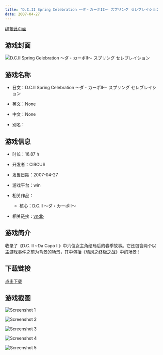 ```yaml
---
title: "D.C.II Spring Celebration ～ダ・カーポII～ スプリング セレブレイション"
date: 2007-04-27
---
```

[编辑此页面](https://github.com/ACG-3/ADV3-source/blob/main/source/_posts/D.C.II%20Spring%20Celebration%20%EF%BD%9E%E3%83%80%E3%83%BB%E3%82%AB%E3%83%BC%E3%83%9DII%EF%BD%9E%20%E3%82%B9%E3%83%97%E3%83%AA%E3%83%B3%E3%82%B0%20%E3%82%BB%E3%83%AC%E3%83%96%E3%83%AC%E3%82%A4%E3%82%B7%E3%83%A7%E3%83%B3.md)

## 游戏封面

![D.C.II Spring Celebration ～ダ・カーポII～ スプリング セレブレイション](https%3A//pan.timero.xyz/onedrive/img_lib_001/D.C.II%20Spring%20Celebration%20%EF%BD%9E%E3%83%80%E3%83%BB%E3%82%AB%E3%83%BC%E3%83%9DII%EF%BD%9E%20%E3%82%B9%E3%83%97%E3%83%AA%E3%83%B3%E3%82%B0%20%E3%82%BB%E3%83%AC%E3%83%96%E3%83%AC%E3%82%A4%E3%82%B7%E3%83%A7%E3%83%B3_cover.avif)


## 游戏名称

- 日文：D.C.II Spring Celebration ～ダ・カーポII～ スプリング セレブレイション
- 英文：None
- 中文：None

- 别名：


## 游戏信息

- 时长：16.87 h
- 开发者：CIRCUS
- 发售日期：2007-04-27
- 游戏平台：win
- 相关作品：
   - 核心：D.C.II ～ダ・カーポII～

- 相关链接：[vndb](https://vndb.org/v384)


## 游戏简介

收录了《D.C. II ~Da Capo II》中六位女主角结局后的春季故事。它还包含两个以主游戏事件之前为背景的场景，其中包括《晴风之终极之战》中的场景！


## 下载链接

[点击下载](https://pan.timero.xyz/onedrive/adv_lib_001/D.C.II%20Spring%20Celebration%20%EF%BD%9E%E3%83%80%E3%83%BB%E3%82%AB%E3%83%BC%E3%83%9DII%EF%BD%9E%20%E3%82%B9%E3%83%97%E3%83%AA%E3%83%B3%E3%82%B0%20%E3%82%BB%E3%83%AC%E3%83%96%E3%83%AC%E3%82%A4%E3%82%B7%E3%83%A7%E3%83%B3)


## 游戏截图


![Screenshot 1](https%3A//pan.timero.xyz/onedrive/img_lib_001/D.C.II%20Spring%20Celebration%20%EF%BD%9E%E3%83%80%E3%83%BB%E3%82%AB%E3%83%BC%E3%83%9DII%EF%BD%9E%20%E3%82%B9%E3%83%97%E3%83%AA%E3%83%B3%E3%82%B0%20%E3%82%BB%E3%83%AC%E3%83%96%E3%83%AC%E3%82%A4%E3%82%B7%E3%83%A7%E3%83%B3_Screenshot_1.avif)

![Screenshot 2](https%3A//pan.timero.xyz/onedrive/img_lib_001/D.C.II%20Spring%20Celebration%20%EF%BD%9E%E3%83%80%E3%83%BB%E3%82%AB%E3%83%BC%E3%83%9DII%EF%BD%9E%20%E3%82%B9%E3%83%97%E3%83%AA%E3%83%B3%E3%82%B0%20%E3%82%BB%E3%83%AC%E3%83%96%E3%83%AC%E3%82%A4%E3%82%B7%E3%83%A7%E3%83%B3_Screenshot_2.avif)

![Screenshot 3](https%3A//pan.timero.xyz/onedrive/img_lib_001/D.C.II%20Spring%20Celebration%20%EF%BD%9E%E3%83%80%E3%83%BB%E3%82%AB%E3%83%BC%E3%83%9DII%EF%BD%9E%20%E3%82%B9%E3%83%97%E3%83%AA%E3%83%B3%E3%82%B0%20%E3%82%BB%E3%83%AC%E3%83%96%E3%83%AC%E3%82%A4%E3%82%B7%E3%83%A7%E3%83%B3_Screenshot_3.avif)

![Screenshot 4](https%3A//pan.timero.xyz/onedrive/img_lib_001/D.C.II%20Spring%20Celebration%20%EF%BD%9E%E3%83%80%E3%83%BB%E3%82%AB%E3%83%BC%E3%83%9DII%EF%BD%9E%20%E3%82%B9%E3%83%97%E3%83%AA%E3%83%B3%E3%82%B0%20%E3%82%BB%E3%83%AC%E3%83%96%E3%83%AC%E3%82%A4%E3%82%B7%E3%83%A7%E3%83%B3_Screenshot_4.avif)

![Screenshot 5](https%3A//pan.timero.xyz/onedrive/img_lib_001/D.C.II%20Spring%20Celebration%20%EF%BD%9E%E3%83%80%E3%83%BB%E3%82%AB%E3%83%BC%E3%83%9DII%EF%BD%9E%20%E3%82%B9%E3%83%97%E3%83%AA%E3%83%B3%E3%82%B0%20%E3%82%BB%E3%83%AC%E3%83%96%E3%83%AC%E3%82%A4%E3%82%B7%E3%83%A7%E3%83%B3_Screenshot_5.avif)


